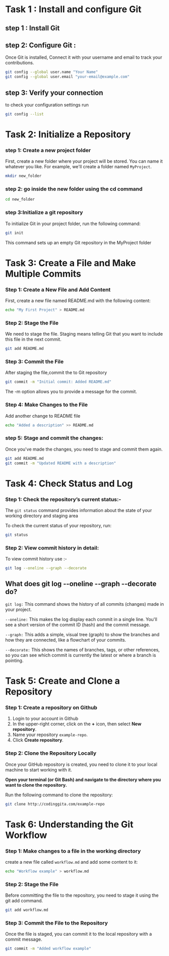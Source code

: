 # Task 1 : Install and configure Git

## step 1 : Install Git

## step 2: Configure Git : 

Once Git is installed, Connect it with your username and email to track your contributions.

```bash
git config --global user.name "Your Name"
git config --global user.email "your-email@example.com"
```

## step 3: Verify your connection

to check your configuration settings run

```bash
git config --list
```




# Task 2: Initialize a Repository

### step 1: Create a new project folder 
First, create a new folder where your project will be stored. You can name it whatever you like. For example, we'll create a folder named `MyProject`.

```bash
mkdir new_folder
```
### step 2: go inside the new folder using the cd command

```bash
cd new_folder
```

### step 3:Initialize a git repository 
To initialize Git in your project folder, run the following command:
```bash
git init
```
This command sets up an empty Git repository in the MyProject folder





# Task 3: Create a File and Make Multiple Commits


### Step 1: Create a New File and Add Content

First, create a new file named README.md with the following content:

```bash
echo "My First Project" > README.md
```

### Step 2: Stage the File

We need to stage the file. Staging means telling Git that you want to include this file in the next commit.

```bash
git add README.md
```

### Step 3: Commit the File

After staging the file,commit the to Git repository 

```bash
git commit -m "Initial commit: Added README.md" 
```
The -m option allows you to provide a message for the commit. 

### Step 4: Make Changes to the File

Add another change to README file 

```bash
echo "Added a description" >> README.md 
```

### step 5: Stage and commit the changes:

Once you've made the changes, you need to stage and commit them again.

```bash
git add README.md
git commit -m "Updated README with a description"
```







# Task 4: Check Status and Log

### Step 1: Check the repository’s current status:-

The `git status` command provides information about the state of your working directory and staging area

To check the current status of your repository, run:

```bash
git status
```


### Step 2: View commit history in detail:

To view commit history use :-

```bash
git log --oneline --graph --decorate
```

## What does git log --oneline --graph --decorate do?
`git log:` This command shows the history of all commits (changes) made in your project.

`--oneline:` This makes the log display each commit in a single line. You'll see a short version of the commit ID (hash) and the commit message.

`--graph:` This adds a simple, visual tree (graph) to show the branches and how they are connected, like a flowchart of your commits.

`--decorate:` This shows the names of branches, tags, or other references, so you can see which commit is currently the latest or where a branch is pointing.








# Task 5: Create and Clone a Repository

### Step 1: Create a repository on Github

1. Login to your account in Github 
2.  In the upper-right corner, click on the **+** icon, then select **New repository**.
3.   Name your repository `example-repo`.
4.    Click **Create repository**.

### Step 2: Clone the Repository Locally

Once your GitHub repository is created, you need to clone it to your local machine to start working with it.

**Open your terminal (or Git Bash) and navigate to the directory where you want to clone the repository.**

Run the following command to clone the repository:
```bash
git clone http://codinggita.com/example-repo
```










# Task 6: Understanding the Git Workflow

### Step 1: Make changes to a file in the working directory

create a new file called `workflow.md` and add some content to it:

```bash
echo "Workflow example" > workflow.md
```

### Step 2: Stage the File

Before committing the file to the repository, you need to stage it using the git add command.

```bash
git add workflow.md
```

### Step 3: Commit the File to the Repository

Once the file is staged, you can commit it to the local repository with a commit message.

```bash
git commit -m "Added workflow example"
```














